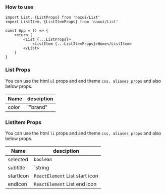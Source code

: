 ### How to use

```tsx
import List, {ListProps} from 'naxui/List'
import ListItem, {ListItemProps} from 'naxui/List'

const App = () => {
    return (
        <List {...ListProps}>
            <ListItem {...ListItemProps}>Home</ListItem>
        </List>
    )
}
```


### List Props
You can use the html `ul` props and and theme `css, aliases props` and also below props.

| Name  | desciption |
| ----- | ---------- |
| color | `"brand"   | "accent" | "success" | "warning" | "error"` |



### ListItem Props
You can use the html `li` props and and theme `css, aliases props` and also below props.

| Name      | desciption                     |
| --------- | ------------------------------ |
| selected  | `boolean`                      |
| subtitle  | `string                        | ReactElement` |
| startIcon | `ReactElement` List start icon |
| endIcon   | `ReactElement` List end icon   |
